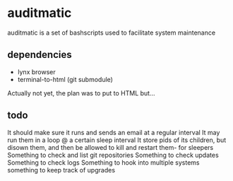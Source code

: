 # auditmatic
auditmatic is a set of bashscripts used to facilitate system maintenance 

## dependencies

* lynx browser
* terminal-to-html (git submodule)

Actually not yet, the plan was to put to HTML but...

## todo

It should make sure it runs and sends an email at a regular interval
It may run them in a loop @ a certain sleep interval
It store pids of its children, but disown them, and then be allowed to kill and restart them- for sleepers
Something to check and list git repositories
Something to check updates
Something to check logs
Something to hook into multiple systems
something to keep track of upgrades
